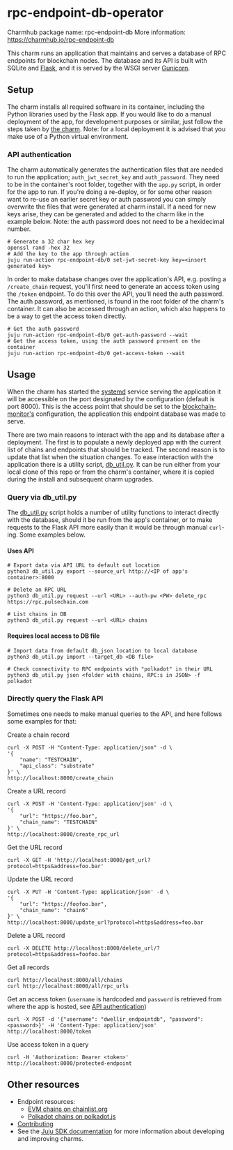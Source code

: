 <!--
Avoid using this README file for information that is maintained or published elsewhere, e.g.:

* metadata.yaml > published on Charmhub
* documentation > published on (or linked to from) Charmhub
* detailed contribution guide > documentation or CONTRIBUTING.md

Use links instead.
-->

# rpc-endpoint-db-operator

Charmhub package name: rpc-endpoint-db
More information: https://charmhub.io/rpc-endpoint-db

This charm runs an application that maintains and serves a database of RPC endpoints for blockchain nodes. The database and its API is built with SQLite and [Flask](https://flask.palletsprojects.com/en/2.3.x/), and it is served by the WSGI server [Gunicorn](https://flask.palletsprojects.com/en/2.3.x/deploying/gunicorn/).

## Setup

The charm installs all required software in its container, including the Python libraries used by the Flask app. If you would like to do a manual deployment of the app, for development purposes or similar, just follow the steps taken by [the charm](src/charm.py). Note: for a local deployment it is advised that you make use of a Python virtual environment.

### API authentication

The charm automatically generates the authentication files that are needed to run the application; `auth_jwt_secret_key` and `auth_password`. They need to be in the container's root folder, together with the `app.py` script, in order for the app to run. If you're doing a re-deploy, or for some other reason want to re-use an earlier secret key or auth password you can simply overwrite the files that were generated at charm install. If a need for new keys arise, they can be generated and added to the charm like in the example below. Note: the auth password does not need to be a hexidecimal number.

    # Generate a 32 char hex key
    openssl rand -hex 32
    # Add the key to the app through action
    juju run-action rpc-endpoint-db/0 set-jwt-secret-key key=<insert generated key>

In order to make database changes over the application's API, e.g. posting a `/create_chain` request, you'll first need to generate an access token using the `/token` endpoint. To do this over the API, you'll need the auth password. The auth password, as mentioned, is found in the root folder of the charm's container. It can also be accessed through an action, which also happens to be a way to get the access token directly.

    # Get the auth password
    juju run-action rpc-endpoint-db/0 get-auth-password --wait
    # Get the access token, using the auth password present on the container
    juju run-action rpc-endpoint-db/0 get-access-token --wait

## Usage

When the charm has started the [systemd](https://wiki.archlinux.org/title/systemd) service serving the application it will be accessible on the port designated by the configuration (default is port 8000). This is the access point that should be set to the [blockchain-monitor's](https://github.com/dwellir-public/blockchain-monitor-operator) configuration, the application this endpoint database was made to serve.

There are two main reasons to interact with the app and its database after a deployment. The first is to populate a newly deployed app with the current list of chains and endpoints that should be tracked. The second reason is to update that list when the situation changes. To ease interaction with the application there is a utility script, [db_util.py](templates/db_util.py). It can be run either from your local clone of this repo or from the charm's container, where it is copied during the install and subsequent charm upgrades.

### Query via db_util.py

The [db_util.py](templates/db_util.py) script holds a number of utility functions to interact directly with the database, should it be run from the app's container, or to make requests to the Flask API more easily than it would be through manual `curl`-ing. Some examples below.

#### Uses API

    # Export data via API URL to default out location
    python3 db_util.py export --source_url http://<IP of app's container>:8000

    # Delete an RPC URL
    python3 db_util.py request --url <URL> --auth-pw <PW> delete_rpc https://rpc.pulsechain.com

    # List chains in DB
    python3 db_util.py request --url <URL> chains

#### Requires local access to DB file

    # Import data from default db_json location to local database
    python3 db_util.py import --target_db <DB file>

    # Check connectivity to RPC endpoints with "polkadot" in their URL
    python3 db_util.py json <folder with chains, RPC:s in JSON> -f polkadot

### Directly query the Flask API

Sometimes one needs to make manual queries to the API, and here follows some examples for that:

Create a chain record

    curl -X POST -H "Content-Type: application/json" -d \
    '{
        "name": "TESTCHAIN",
        "api_class": "substrate"
    }' \
    http://localhost:8000/create_chain

Create a URL record

    curl -X POST -H 'Content-Type: application/json' -d \
    '{
        "url": "https://foo.bar",
        "chain_name": "TESTCHAIN"
    }' \
    http://localhost:8000/create_rpc_url

Get the URL record

    curl -X GET -H 'http://localhost:8000/get_url?protocol=https&address=foo.bar'

Update the URL record

    curl -X PUT -H 'Content-Type: application/json' -d \
    '{
        "url": "https://foofoo.bar",
        "chain_name": "chain6"
    }' \
    http://localhost:8000/update_url?protocol=https&address=foo.bar

Delete a URL record

    curl -X DELETE http://localhost:8000/delete_url/?protocol=https&address=foofoo.bar

Get all records

    curl http://localhost:8000/all/chains
    curl http://localhost:8000/all/rpc_urls

Get an access token (`username` is hardcoded and `password` is retrieved from where the app is hosted, see [API authentication](#api-authentication))

    curl -X POST -d '{"username": "dwellir_endpointdb", "password": <password>}' -H 'Content-Type: application/json' http://localhost:8000/token

Use access token in a query

    curl -H 'Authorization: Bearer <token>' http://localhost:8000/protected-endpoint

## Other resources

- Endpoint resources:
  - [EVM chains on chainlist.org](https://chainlist.org/)
  - [Polkadot chains on polkadot.js](https://polkadot.js.org/apps/#/explorer)
- [Contributing](CONTRIBUTING.md)
- See the [Juju SDK documentation](https://juju.is/docs/sdk) for more information about developing and improving charms.
